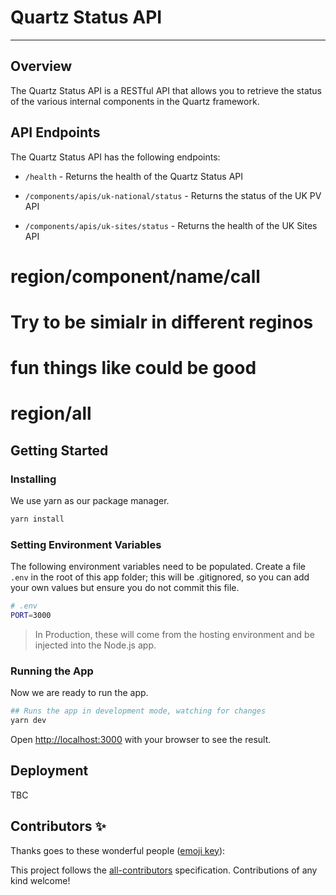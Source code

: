 # Quartz Status API
___

## Overview
The Quartz Status API is a RESTful API that allows you to retrieve the status of the various internal components in the Quartz framework.

## API Endpoints
The Quartz Status API has the following endpoints:

- `/health` - Returns the health of the Quartz Status API

[//]: # (- `/health/all` - Returns the overall health of the Quartz framework)

[//]: # (- `/components/airflow` - Returns the health of the Airflow instance)

- `/components/apis/uk-national/status` - Returns the status of the UK PV API

[//]: # (- `/components/apis/uk-pv-api/last_forecast_run` - Returns the last time the forecast was run)

- `/components/apis/uk-sites/status` - Returns the health of the UK Sites API

[//]: # (- `/components/apis/uk-sites-api/last_forecast_run` - Returns the last time the forecast was run)

[//]: # (- `/components/consumers` - Returns the health of the OCF consumers)

[//]: # (- `/components/consumers/gsp` - Returns the health of the GSP consumer)

[//]: # (- `/components/consumers/pv` - Returns the health of the PV consumer)

[//]: # (- `/components/consumers/nwp` - Returns the health of the NWP consumer)

[//]: # (- `/uk/consumers/ecmwf` - Returns the health of the ECMWF NWP consumer)
[//]: # (- `/india/consumers/ecmwf` - Returns the health of the ECMWF NWP consumer)

[//]: # (- `/components/consumers/national-satellite` - Returns the health of the National Satellite consumer)

[//]: # (- `/components/models/pv-net-2` - Returns the health of the PV Net 2 model)

[//]: # (- `/components/models/pv-net-2/last-run` - Returns the last time the model was run)

# region/component/name/call 
# Try to be simialr in different reginos

# fun things like could be good
# region/all

## Getting Started
### Installing

We use yarn as our package manager.

```bash
yarn install
```

### Setting Environment Variables

The following environment variables need to be populated.
Create a file `.env` in the root of this app folder; this will be .gitignored, so you can add your own values but ensure you do not commit this file.

```bash
# .env
PORT=3000
```

> In Production, these will come from the hosting environment and be injected into the Node.js app.

### Running the App

Now we are ready to run the app. 

```bash
## Runs the app in development mode, watching for changes
yarn dev
```

Open [http://localhost:3000](http://localhost:3000) with your browser to see the result.

## Deployment

TBC

## Contributors ✨

Thanks goes to these wonderful people ([emoji key](https://allcontributors.org/docs/en/emoji-key)):

<!-- ALL-CONTRIBUTORS-LIST:START - Do not remove or modify this section -->
<!-- prettier-ignore-start -->
<!-- markdownlint-disable -->

<!-- markdownlint-restore -->
<!-- prettier-ignore-end -->

<!-- ALL-CONTRIBUTORS-LIST:END -->

This project follows the [all-contributors](https://github.com/all-contributors/all-contributors) specification. Contributions of any kind welcome!

